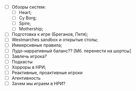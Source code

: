 * [ ] Обзоры систем:
   * [ ] Heart;
   * [ ] Cy Borg;
   * [ ] Spire;
   * [ ] Mothership;
* [ ] Подготовка к игре (Бреганов, Петя);
* [ ] Westmarches sandbox и открытые столы;
* [ ] Иммерсивные правила;
* [ ] Лудо-нарративный баланс?? [Мб. перенести на шортсы]
* [ ] Завлечь игрока?
* [ ] Подкасты 
* [ ] Хорроры в НРИ;
* [ ] Реактивные, проактивные игроки
* [ ] Агентивность
* [ ] Зачем мы играем в НРИ?